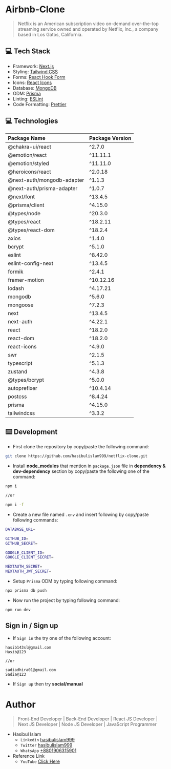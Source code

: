 # Airbnb-Clone

> Netflix is an American subscription video on-demand over-the-top streaming service owned and operated by Netflix, Inc., a company based in Los Gatos, California.

## 💻 Tech Stack

- Framework: [Next.js](https://nextjs.org/)
- Styling: [Tailwind CSS](https://tailwindcss.com/)
- Forms: [React Hook Form](https://react-hook-form.com/)
- Icons: [React Icons](https://react-icons.github.io/react-icons/)
- Database: [MongoDB](https://www.mongodb.com/)
- ODM: [Prisma](https://www.prisma.io/)
- Linting: [ESLint](https://eslint.org/)
- Code Formatting: [Prettier](https://prettier.io/)

## 💻 Technologies

| Package Name               | Package Version |
| :------------------------- | :-------------- |
| @chakra-ui/react           | ^2.7.0          |
| @emotion/react             | ^11.11.1        |
| @emotion/styled            | ^11.11.0        |
| @heroicons/react           | ^2.0.18         |
| @next-auth/mongodb-adapter | ^1.1.3          |
| @next-auth/prisma-adapter  | ^1.0.7          |
| @next/font                 | ^13.4.5         |
| @prisma/client             | ^4.15.0         |
| @types/node                | ^20.3.0         |
| @types/react               | ^18.2.11        |
| @types/react-dom           | ^18.2.4         |
| axios                      | ^1.4.0          |
| bcrypt                     | ^5.1.0          |
| eslint                     | ^8.42.0         |
| eslint-config-next         | ^13.4.5         |
| formik                     | ^2.4.1          |
| framer-motion              | ^10.12.16       |
| lodash                     | ^4.17.21        |
| mongodb                    | ^5.6.0          |
| mongoose                   | ^7.2.3          |
| next                       | ^13.4.5         |
| next-auth                  | ^4.22.1         |
| react                      | ^18.2.0         |
| react-dom                  | ^18.2.0         |
| react-icons                | ^4.9.0          |
| swr                        | ^2.1.5          |
| typescript                 | ^5.1.3          |
| zustand                    | ^4.3.8          |
| @types/bcrypt              | ^5.0.0          |
| autoprefixer               | ^10.4.14        |
| postcss                    | ^8.4.24         |
| prisma                     | ^4.15.0         |
| tailwindcss                | ^3.3.2          |

## ⌨️ Development

- First clone the repository by copy/paste the following command:

```bash
git clone https://github.com/hasibulislam999/netflix-clone.git
```

- Install **node_modules** that mention in `package.json` file in **dependency & dev-dependency** section by copy/paste the following one of the command:

```bash
npm i

//or

npm i -f
```

- Create a new file named `.env` and insert following by copy/paste following commands:

```bash
DATABASE_URL=

GITHUB_ID=
GITHUB_SECRET=

GOOGLE_CLIENT_ID=
GOOGLE_CLIENT_SECRET=

NEXTAUTH_SECRET=
NEXTAUTH_JWT_SECRET=
```

- Setup `Prisma` ODM by typing following command:

```bash
npx prisma db push
```

- Now run the project by typing following command:

```bash
npm run dev
```

## Sign in / Sign up

- If `Sign in` the try one of the following account:

```
hasib143sl@gmail.com
Hasib@123

//or

sadiadhira01@gmail.com
Sadia@123
```

- If `Sign up` then try **social/manual**

# Author

> Front-End Developer | Back-End Developer | React JS Developer | Next JS Developer | Node JS Developer | JavaScript Programmer

- Hasibul Islam
  - `Linkedin` [hasibulislam999](https://www.linkedin.com/in/hasibulislam999)
  - `Twitter` [hasibulislam999](https://twitter.com/hasibulislam999)
  - `WhatsApp` [+8801906315901](https://wa.me/01906315901)
- Reference Link
  - `YouTube` [Click Here](https://youtu.be/mqUN4N2q4qY)
